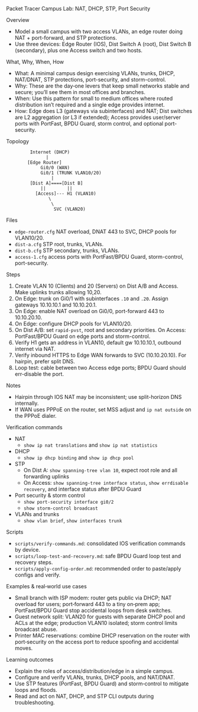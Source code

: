 Packet Tracer Campus Lab: NAT, DHCP, STP, Port Security

Overview

- Model a small campus with two access VLANs, an edge router doing NAT + port-forward, and STP protections.
- Use three devices: Edge Router (IOS), Dist Switch A (root), Dist Switch B (secondary), plus one Access switch and two hosts.

What, Why, When, How

- What: A minimal campus design exercising VLANs, trunks, DHCP, NAT/DNAT, STP protections, port-security, and storm-control.
- Why: These are the day‑one levers that keep small networks stable and secure; you’ll see them in most offices and branches.
- When: Use this pattern for small to medium offices where routed distribution isn’t required and a single edge provides internet.
- How: Edge does L3 (gateways via subinterfaces) and NAT; Dist switches are L2 aggregation (or L3 if extended); Access provides user/server ports with PortFast, BPDU Guard, storm control, and optional port-security.

Topology

```text
         Internet (DHCP)
               |
        [Edge Router]
             Gi0/0 (WAN)
             Gi0/1 (TRUNK VLAN10/20)
                 |
         [Dist A]====[Dist B]
             ||        ||
           [Access]--- H1 (VLAN10)
                \
                 \
                  SVC (VLAN20)
```

Files

- `edge-router.cfg` NAT overload, DNAT 443 to SVC, DHCP pools for VLAN10/20.
- `dist-a.cfg` STP root, trunks, VLANs.
- `dist-b.cfg` STP secondary, trunks, VLANs.
- `access-1.cfg` access ports with PortFast/BPDU Guard, storm-control, port-security.

Steps

1. Create VLAN 10 (Clients) and 20 (Servers) on Dist A/B and Access. Make uplinks trunks allowing 10,20.
2. On Edge: trunk on Gi0/1 with subinterfaces `.10` and `.20`. Assign gateways 10.10.10.1 and 10.10.20.1.
3. On Edge: enable NAT overload on Gi0/0, port-forward 443 to 10.10.20.10.
4. On Edge: configure DHCP pools for VLAN10/20.
5. On Dist A/B: set `rapid-pvst`, root and secondary priorities. On Access: PortFast/BPDU Guard on edge ports and storm-control.
6. Verify H1 gets an address in VLAN10, default gw 10.10.10.1, outbound internet via NAT.
7. Verify inbound HTTPS to Edge WAN forwards to SVC (10.10.20.10). For hairpin, prefer split DNS.
8. Loop test: cable between two Access edge ports; BPDU Guard should err-disable the port.

Notes

- Hairpin through IOS NAT may be inconsistent; use split-horizon DNS internally.
- If WAN uses PPPoE on the router, set MSS adjust and `ip nat outside` on the PPPoE dialer.

Verification commands

- NAT
  - `show ip nat translations` and `show ip nat statistics`
- DHCP
  - `show ip dhcp binding` and `show ip dhcp pool`
- STP
  - On Dist A: `show spanning-tree vlan 10`, expect root role and all forwarding uplinks
  - On Access: `show spanning-tree interface status`, `show errdisable recovery`, and interface status after BPDU Guard
- Port security & storm control
  - `show port-security interface gi0/2`
  - `show storm-control broadcast`
- VLANs and trunks
  - `show vlan brief`, `show interfaces trunk`

Scripts

- `scripts/verify-commands.md`: consolidated IOS verification commands by device.
- `scripts/loop-test-and-recovery.md`: safe BPDU Guard loop test and recovery steps.
- `scripts/apply-config-order.md`: recommended order to paste/apply configs and verify.

Examples & real‑world use cases

- Small branch with ISP modem: router gets public via DHCP; NAT overload for users; port‑forward 443 to a tiny on‑prem app; PortFast/BPDU Guard stop accidental loops from desk switches.
- Guest network split: VLAN20 for guests with separate DHCP pool and ACLs at the edge; production VLAN10 isolated; storm control limits broadcast abuse.
- Printer MAC reservations: combine DHCP reservation on the router with port‑security on the access port to reduce spoofing and accidental moves.

Learning outcomes

- Explain the roles of access/distribution/edge in a simple campus.
- Configure and verify VLANs, trunks, DHCP pools, and NAT/DNAT.
- Use STP features (PortFast, BPDU Guard) and storm‑control to mitigate loops and floods.
- Read and act on NAT, DHCP, and STP CLI outputs during troubleshooting.
